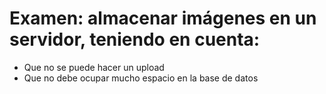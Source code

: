 # Examen: almacenar imágenes en un servidor, teniendo en cuenta:

- Que no se puede hacer un upload
- Que no debe ocupar mucho espacio en la base de datos
